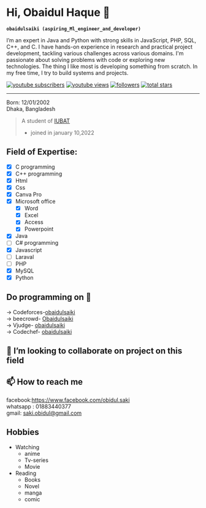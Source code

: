 # Hi, Obaidul Haque 👋

**`obaidulsaiki (aspiring_Ml_engineer_and_developer)`**

I’m an expert in Java and Python with strong skills in JavaScript, PHP, SQL, C++, and C. I have hands-on experience in research and practical project development, tackling various challenges across various domains. I'm passionate about solving problems with code or exploring new technologies. The thing I like most is developing something from scratch. In my free time, I try to build systems and projects.

   <p align="left">
      <a href="https://www.youtube.com/c/fknight?sub_confirmation=1">
         <img alt="youtube subscribers" title="Subscribe to my YouTube channel" src="https://custom-icon-badges.demolab.com/youtube/channel/subscribers/UC2WHjPDvbE6O328n17ZGcfg?color=%23E05D44&label=SUBSCRIBE&logo=video&logoColor=white&style=for-the-badge&labelColor=CE4630"/></a> 
      <a href="https://www.youtube.com/c/fknight">
         <img alt="youtube views" title="YouTube views" src="https://custom-icon-badges.demolab.com/youtube/channel/views/UC2WHjPDvbE6O328n17ZGcfg?color=%23E1AD0E&logo=eye&logoColor=white&style=for-the-badge&labelColor=C79600"/></a> 
      <a href="https://github.com/ForrestKnight?tab=followers">
         <img alt="followers" title="Follow me on Github" src="https://custom-icon-badges.demolab.com/github/followers/ForrestKnight?color=236ad3&labelColor=1155ba&style=for-the-badge&logo=person-add&label=Follow&logoColor=white"/></a>
      <a href="https://github.com/ForrestKnight?tab=repositories&sort=stargazers">
         <img alt="total stars" title="Total stars on GitHub" src="https://custom-icon-badges.demolab.com/github/stars/ForrestKnight?color=55960c&style=for-the-badge&labelColor=488207&logo=star"/></a>
   </p>

---

Born: 12/01/2002    
Dhaka, Bangladesh  
> A student of [ IUBAT ](https://iubat.edu/)
> - joined in january 10,2022
   
## Field of Expertise: 
- [x] C programming 
- [x] C++ programming
- [x] Html
- [x] Css
- [x] Canva Pro
- [x] Microsoft office
	- [x] Word 
	- [x] Excel
	- [x] Access
	- [x] Powerpoint  
- [x] Java
- [ ] C# programming
- [x] Javascript
- [ ] Laraval
- [ ] PHP
- [x] MySQL
- [x] Python  
## Do programming on 👀
 -> Codeforces-[obaidulsaiki](https://codeforces.com/profile/obaidulsaiki)    
 -> beecrowd-  [Obaidulsaiki](https://www.beecrowd.com.br/judge/en/users/basic-info)  
 -> Vjudge-    [obaidulsaiki](https://vjudge.net/user/obaidulsaiki)  
 -> Codechef-  [obaidulsaiki](https://www.codechef.com/users/obaidulsaiki)  
## 💞️ I’m looking to collaborate on project on this field
## 📫 How to reach me
facebook:https://www.facebook.com/obidul.saki  
whatsapp : 01883440377  
gmail: saki.obidul@gmail.com  
## Hobbies
- Watching  
	- anime  
	- Tv-series  
	- Movie  
- Reading
	- Books
	- Novel
	- manga
	- comic
